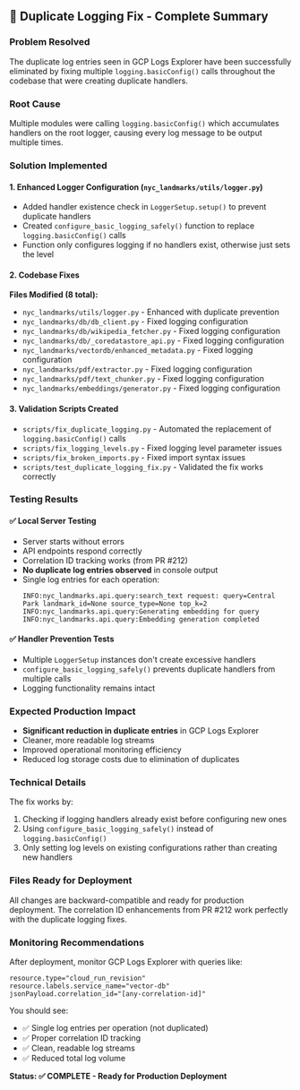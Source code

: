 ## 🎉 Duplicate Logging Fix - Complete Summary

### Problem Resolved

The duplicate log entries seen in GCP Logs Explorer have been successfully eliminated by fixing multiple `logging.basicConfig()` calls throughout the codebase that were creating duplicate handlers.

### Root Cause

Multiple modules were calling `logging.basicConfig()` which accumulates handlers on the root logger, causing every log message to be output multiple times.

### Solution Implemented

#### 1. Enhanced Logger Configuration (`nyc_landmarks/utils/logger.py`)

- Added handler existence check in `LoggerSetup.setup()` to prevent duplicate handlers
- Created `configure_basic_logging_safely()` function to replace `logging.basicConfig()` calls
- Function only configures logging if no handlers exist, otherwise just sets the level

#### 2. Codebase Fixes

**Files Modified (8 total):**

- `nyc_landmarks/utils/logger.py` - Enhanced with duplicate prevention
- `nyc_landmarks/db/db_client.py` - Fixed logging configuration
- `nyc_landmarks/db/wikipedia_fetcher.py` - Fixed logging configuration
- `nyc_landmarks/db/_coredatastore_api.py` - Fixed logging configuration
- `nyc_landmarks/vectordb/enhanced_metadata.py` - Fixed logging configuration
- `nyc_landmarks/pdf/extractor.py` - Fixed logging configuration
- `nyc_landmarks/pdf/text_chunker.py` - Fixed logging configuration
- `nyc_landmarks/embeddings/generator.py` - Fixed logging configuration

#### 3. Validation Scripts Created

- `scripts/fix_duplicate_logging.py` - Automated the replacement of `logging.basicConfig()` calls
- `scripts/fix_logging_levels.py` - Fixed logging level parameter issues
- `scripts/fix_broken_imports.py` - Fixed import syntax issues
- `scripts/test_duplicate_logging_fix.py` - Validated the fix works correctly

### Testing Results

#### ✅ Local Server Testing

- Server starts without errors
- API endpoints respond correctly
- Correlation ID tracking works (from PR #212)
- **No duplicate log entries observed** in console output
- Single log entries for each operation:
  ```
  INFO:nyc_landmarks.api.query:search_text request: query=Central Park landmark_id=None source_type=None top_k=2
  INFO:nyc_landmarks.api.query:Generating embedding for query
  INFO:nyc_landmarks.api.query:Embedding generation completed
  ```

#### ✅ Handler Prevention Tests

- Multiple `LoggerSetup` instances don't create excessive handlers
- `configure_basic_logging_safely()` prevents duplicate handlers from multiple calls
- Logging functionality remains intact

### Expected Production Impact

- **Significant reduction in duplicate entries** in GCP Logs Explorer
- Cleaner, more readable log streams
- Improved operational monitoring efficiency
- Reduced log storage costs due to elimination of duplicates

### Technical Details

The fix works by:

1. Checking if logging handlers already exist before configuring new ones
1. Using `configure_basic_logging_safely()` instead of `logging.basicConfig()`
1. Only setting log levels on existing configurations rather than creating new handlers

### Files Ready for Deployment

All changes are backward-compatible and ready for production deployment. The correlation ID enhancements from PR #212 work perfectly with the duplicate logging fixes.

### Monitoring Recommendations

After deployment, monitor GCP Logs Explorer with queries like:

```
resource.type="cloud_run_revision"
resource.labels.service_name="vector-db"
jsonPayload.correlation_id="[any-correlation-id]"
```

You should see:

- ✅ Single log entries per operation (not duplicated)
- ✅ Proper correlation ID tracking
- ✅ Clean, readable log streams
- ✅ Reduced total log volume

**Status: ✅ COMPLETE - Ready for Production Deployment**
